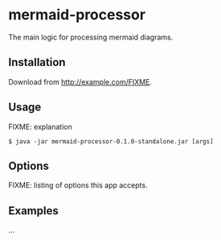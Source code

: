 # mermaid-processor

The main logic for processing mermaid diagrams.

## Installation

Download from http://example.com/FIXME.

## Usage

FIXME: explanation

    $ java -jar mermaid-processor-0.1.0-standalone.jar [args]

## Options

FIXME: listing of options this app accepts.

## Examples

...